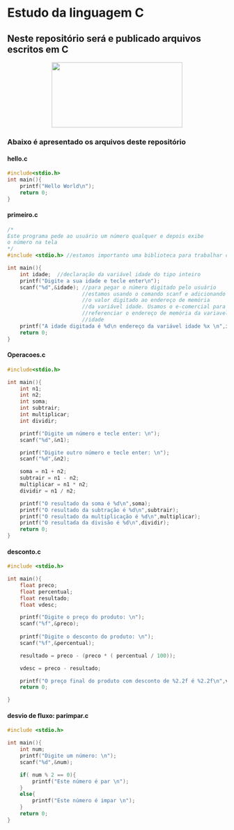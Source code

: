 # Estudo da linguagem C
## Neste repositório será e publicado arquivos escritos em  C

<div style="text-align:center">
<img src="https://giovanidacruz.com.br/wp-content/uploads/2022/11/C-programming-1024x530-1.jpg" height="150" width="300">
</div>

### Abaixo é apresentado os arquivos deste repositório

#### hello.c

```c
#include<stdio.h>
int main(){    
    printf("Hello World\n");
    return 0;
}
```

#### primeiro.c

```c
/*
Este programa pede ao usuário um número qualquer e depois exibe
o número na tela
*/
#include <stdio.h> //estamos importanto uma biblioteca para trabalhar com entra e saida de dados

int main(){
    int idade;  //declaração da variável idade do tipo inteiro
    printf("Digite a sua idade e tecle enter\n");
    scanf("%d",&idade); //para pegar o número digitado pelo usuário
                        //estamos usando o comando scanf e adicionando
                        //o valor digitado ao endereço de memória 
                        //da variável idade. Usamos o e-comercial para 
                        //referenciar o endereço de memória da variavel
                        //idade
    printf("A idade digitada é %d\n endereço da variável idade %x \n",idade, &idade);
    return 0;
}
```

#### Operacoes.c

```c
#include<stdio.h>

int main(){
    int n1;
    int n2;
    int soma;
    int subtrair;
    int multiplicar;
    int dividir;

    printf("Digite um número e tecle enter: \n");
    scanf("%d",&n1);

    printf("Digite outro número e tecle enter: \n");
    scanf("%d",&n2);

    soma = n1 + n2;
    subtrair = n1 - n2;
    multiplicar = n1 * n2;
    dividir = n1 / n2;

    printf("O resultado da soma é %d\n",soma);
    printf("O resultado da subtração é %d\n",subtrair);
    printf("O resultado da multiplicação é %d\n",multiplicar);
    printf("O resultada da divisão é %d\n",dividir);
    return 0;
}
```

#### desconto.c

```c
#include <stdio.h>

int main(){
    float preco;
    float percentual;
    float resultado;
    float vdesc;

    printf("Digite o preço do produto: \n");
    scanf("%f",&preco);
    
    printf("Digite o desconto do produto: \n");
    scanf("%f",&percentual);

    resultado = preco - (preco * ( percentual / 100));

    vdesc = preco - resultado;

    printf("O preço final do produto com desconto de %2.2f é %2.2f\n",vdesc,resultado);
    return 0;

}
```

#### desvio de fluxo: parimpar.c

```c
#include <stdio.h>

int main(){
    int num;
    printf("Digite um número: \n");
    scanf("%d",&num);

    if( num % 2 == 0){
        printf("Este número é par \n");
    }
    else{
        printf("Este número é impar \n");
    }
    return 0;
}
```